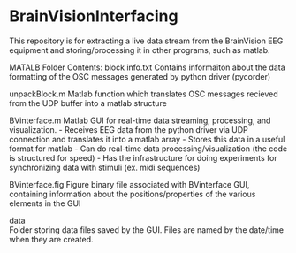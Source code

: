 # BrainVisionInterfacing

This repository is for extracting a live data stream from the BrainVision EEG equipment and storing/processing it in
other programs, such as matlab.

MATALB Folder Contents:
block info.txt
	Contains informaiton about the data formatting of the OSC messages generated by python driver (pycorder)

unpackBlock.m
	Matlab function which translates OSC messages recieved from the UDP buffer into a matlab structure

BVinterface.m
	Matlab GUI for real-time data streaming, processing, and visualization.
	- Receives EEG data from the python driver via UDP connection and translates it into a matlab array
	- Stores this data in a useful format for matlab
	- Can do real-time data processing/visualization (the code is structured for speed)
	- Has the infrastructure for doing experiments for synchronizing data with stimuli (ex. midi sequences)

BVinterface.fig
	Figure binary file associated with BVinterface GUI, containing information
	about the positions/properties of the various elements in the GUI

data\
	Folder storing data files saved by the GUI. Files are named by the date/time when they are created.
